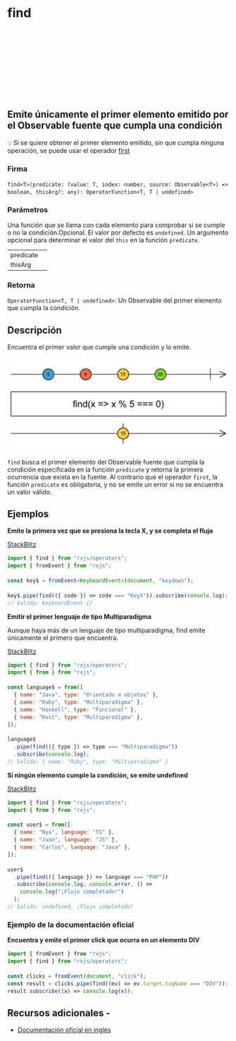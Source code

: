 <div class="page-heading">

# find

<a target="_blank" href="https://github.com/ReactiveX/rxjs/blob/master/src/internal/operators/find.ts">
<svg>
  <use xlink:href="/assets/icons/github.svg#github"></use>
</svg>
</a>
</div>

<h2 class="subtitle"> Emite únicamente el primer elemento emitido por el Observable fuente que cumpla una condición</h2>

💡 Si se quiere obtener el primer elemento emitido, sin que cumpla ninguna operación, se puede usar el operador [first](/operators/filtering/first)

### Firma

`find<T>(predicate: (value: T, index: number, source: Observable<T>) => boolean, thisArg?: any): OperatorFunction<T, T | undefined>`

### Parámetros

<table>
<tr><td>predicate</td>Una función que se llama con cada elemento para comprobar si se cumple o no la condición.<td></td></tr>
<tr><td>thisArg</td>Opcional. El valor por defecto es <code>undefined</code>.
Un argumento opcional para determinar el valor del <code>this</code> en la función <code>predicate</code>.<td></td></tr>
<table>

### Retorna

`OperatorFunction<T, T | undefined>`: Un Observable del primer elemento que cumpla la condición.

</details>

## Descripción

Encuentra el primer valor que cumple una condición y lo emite.

<img src="assets/images/marble-diagrams/conditional-boolean/find.png" alt="Diagrama de canicas del operador find">

`find` busca el primer elemento del Observable fuente que cumpla la condición especificada en la función `predicate` y retorna la primera ocurrencia que exista en la fuente. Al contrario que el operador `first`, la función `predicate` es obligatoria, y no se emite un error si no se encuentra un valor válido.

## Ejemplos

**Emite la primera vez que se presiona la tecla X, y se completa el flujo**

<a target="_blank" href="https://stackblitz.com/edit/docu-rxjs-find?file=index.ts">StackBlitz</a>

```typescript
import { find } from "rxjs/operators";
import { fromEvent } from "rxjs";

const key$ = fromEvent<KeyboardEvent>(document, "keydown");

key$.pipe(find(({ code }) => code === "KeyX")).subscribe(console.log);
// Salida: KeyboardEvent {}
```

**Emitir el primer lenguaje de tipo Multiparadigma**

Aunque haya más de un lenguaje de tipo multiparadigma, find emite únicamente el primero que encuentra.

<a target="_blank" href="https://stackblitz.com/edit/docu-rxjs-find-2?file=index.ts">StackBlitz</a>

```javascript
import { find } from "rxjs/operators";
import { from } from "rxjs";

const language$ = from([
  { name: "Java", type: "Orientado a objetos" },
  { name: "Ruby", type: "Multiparadigma" },
  { name: "Haskell", type: "Funcional" },
  { name: "Rust", type: "Multiparadigma" },
]);

language$
  .pipe(find(({ type }) => type === "Multiparadigma"))
  .subscribe(console.log);
// Salida: { name: "Ruby", type: "Multiparadigma" }
```

**Si ningún elemento cumple la condición, se emite undefined**

<a target="_blank" href="https://stackblitz.com/edit/docu-rxjs-find-3?file=index.ts">StackBlitz</a>

```javascript
import { find } from "rxjs/operators";
import { from } from "rxjs";

const user$ = from([
  { name: "Nya", language: "TS" },
  { name: "Juan", language: "JS" },
  { name: "Carlos", language: "Java" },
]);

user$
  .pipe(find(({ language }) => language === "PHP"))
  .subscribe(console.log, console.error, () =>
    console.log("¡Flujo completado!")
  );
// Salida: undefined, ¡Flujo completado!
```

### Ejemplo de la documentación oficial

**Encuentra y emite el primer click que ocurra en un elemento DIV**

```javascript
import { fromEvent } from "rxjs";
import { find } from "rxjs/operators";

const clicks = fromEvent(document, "click");
const result = clicks.pipe(find((ev) => ev.target.tagName === "DIV"));
result.subscribe((x) => console.log(x));
```

## Recursos adicionales -

- <a target="_blank" href="https://rxjs.dev/api/operators/find">Documentación oficial en inglés</a>
